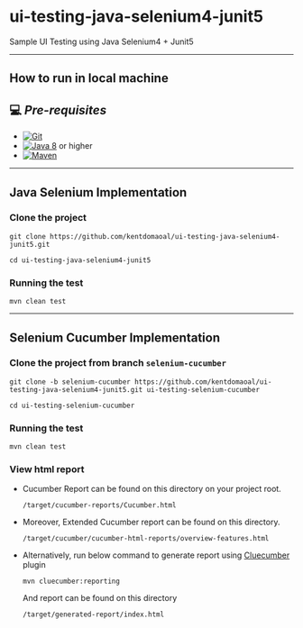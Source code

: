 # ui-testing-java-selenium4-junit5

Sample UI Testing using Java Selenium4 + Junit5


---
## How to run in local machine

## 💻 *Pre-requisites*
- [![Git](https://img.shields.io/badge/-Git-F05032?style=flat&logo=git&logoColor=FFFFFF)](https://git-scm.com/downloads)
- [![Java 8](https://img.shields.io/badge/-Java%208-red?style=flat&logo=java&logoColor=FFFFFF)](https://www.oracle.com/ph/java/technologies/downloads) or higher
- [![Maven](https://img.shields.io/badge/-Maven-C71A36?style=flat&logo=apache-maven&logoColor=FFFFFF)](https://maven.apache.org/download.cgi)
---
## Java Selenium Implementation
### Clone the project
```
git clone https://github.com/kentdomaoal/ui-testing-java-selenium4-junit5.git
```
``` 
cd ui-testing-java-selenium4-junit5
```

### Running the test
``` 
mvn clean test
``` 
---
## Selenium Cucumber Implementation
### Clone the project from branch `selenium-cucumber`
```
git clone -b selenium-cucumber https://github.com/kentdomaoal/ui-testing-java-selenium4-junit5.git ui-testing-selenium-cucumber
```
``` 
cd ui-testing-selenium-cucumber
```

### Running the test
``` 
mvn clean test
``` 
### View html report
- Cucumber Report can be found on this directory on your project root.
    ```
    /target/cucumber-reports/Cucumber.html
    ```
- Moreover, Extended Cucumber report can be found on this directory.
    ```
    /target/cucumber/cucumber-html-reports/overview-features.html
    ```
  
- Alternatively, run below command to generate report using [Cluecumber](https://github.com/trivago/cluecumber/tree/main/maven) plugin
    ``` 
    mvn cluecumber:reporting
    ```
  And report can be found on this directory
    ```
    /target/generated-report/index.html
    ```